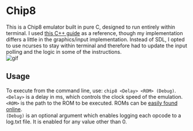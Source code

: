 # Chip8
This is a Chip8 emulator built in pure C, designed to run entirely within terminal. I used [this C++ guide](https://austinmorlan.com/posts/chip8_emulator/) as a reference, though my implementation differs a little in the graphics/input implementation. Instead of SDL, I opted to use ncurses to stay within terminal and therefore had to update the input polling and the logic in some of the instructions. <br/>
![gif](https://giphy.com/gifs/ENMIHf1aCXcFqfjEtd)
## Usage
To execute from the command line, use: `chip8 <Delay> <ROM> (Debug)`. <br/>
`<Delay>` is a delay in ms, which controls the clock speed of the emulation. <br/>
`<ROM>` is the path to the ROM to be executed. ROMs can be [easily found online](https://github.com/dmatlack/chip8/tree/master/roms/games). <br/>
`(Debug)` is an optional argument which enables logging each opcode to a log.txt file. It is enabled for any value other than 0.
